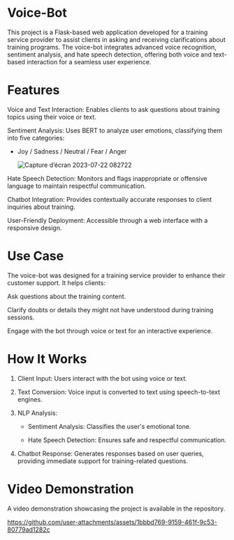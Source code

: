# Voice-Bot
This project is a Flask-based web application developed for a training service provider to assist clients in asking and receiving clarifications about training programs. The voice-bot integrates advanced voice recognition, sentiment analysis, and hate speech detection, offering both voice and text-based interaction for a seamless user experience.

# Features

Voice and Text Interaction: Enables clients to ask questions about training topics using their voice or text.

Sentiment Analysis: Uses BERT to analyze user emotions, classifying them into five categories:

- Joy / Sadness / Neutral / Fear / Anger

  ![Capture d’écran 2023-07-22 082722](https://github.com/user-attachments/assets/99529061-9ed4-4a84-83f3-32fb8cfe7c03)


Hate Speech Detection: Monitors and flags inappropriate or offensive language to maintain respectful communication.

Chatbot Integration: Provides contextually accurate responses to client inquiries about training.

User-Friendly Deployment: Accessible through a web interface with a responsive design.

# Use Case

The voice-bot was designed for a training service provider to enhance their customer support. It helps clients:

Ask questions about the training content.

Clarify doubts or details they might not have understood during training sessions.

Engage with the bot through voice or text for an interactive experience.

# How It Works

1. Client Input: Users interact with the bot using voice or text.

2. Text Conversion: Voice input is converted to text using speech-to-text engines.

3. NLP Analysis:

      * Sentiment Analysis: Classifies the user's emotional tone.

      * Hate Speech Detection: Ensures safe and respectful communication.

4. Chatbot Response: Generates responses based on user queries, providing immediate support for training-related questions.

# Video Demonstration

A video demonstration showcasing the project is available in the repository.


https://github.com/user-attachments/assets/1bbbd769-9159-461f-9c53-80779ad1282c






